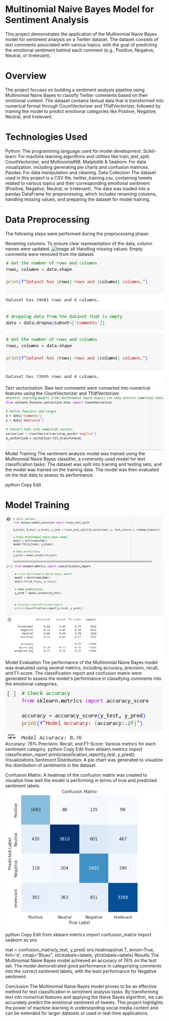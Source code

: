 # Multinomial Naive Bayes Model for Sentiment Analysis
This project demonstrates the application of the Multinomial Naive Bayes model for sentiment analysis on a Twitter dataset. The dataset consists of text comments associated with various topics, with the goal of predicting the emotional sentiment behind each comment (e.g., Positive, Negative, Neutral, or Irrelevant).

 # Overview
The project focuses on building a sentiment analysis pipeline using Multinomial Naive Bayes to classify Twitter comments based on their emotional content. The dataset contains textual data that is transformed into numerical format through CountVectorizer and TfidfVectorizer, followed by training the model to predict emotional categories like Positive, Negative, Neutral, and Irrelevant.

 # Technologies Used
Python: The programming language used for model development.
Scikit-learn: For machine learning algorithms and utilities like train_test_split, CountVectorizer, and MultinomialNB.
Matplotlib & Seaborn: For data visualization, including generating pie charts and confusion matrices.
Pandas: For data manipulation and cleaning.
Data Collection
The dataset used in this project is a CSV file, twitter_training.csv, containing tweets related to various topics and their corresponding emotional sentiment (Positive, Negative, Neutral, or Irrelevant). The data was loaded into a pandas DataFrame for preprocessing, which includes renaming columns, handling missing values, and preparing the dataset for model training.

 # Data Preprocessing
The following steps were performed during the preprocessing phase:

Renaming columns: To ensure clear representation of the data, column names were updated.
![image alt](!https://github.com/Omorusi/Multinomial_Naive_Bayes./blob/main/Screenshot%202025-03-03%20124153.png?raw=true
)
Handling missing values: Empty comments were removed from the dataset.
![image alt](https://github.com/Omorusi/Multinomial_Naive_Bayes./blob/main/Screenshot%202025-03-03%20124326.png?raw=true)
Text vectorization: Raw text comments were converted into numerical features using the CountVectorizer and TfidfVectorizer.
![image alt](https://github.com/Omorusi/Multinomial_Naive_Bayes./blob/main/Screenshot%202025-03-03%20124408.png?raw=true)
Model Training
The sentiment analysis model was trained using the Multinomial Naive Bayes classifier, a commonly used model for text classification tasks. The dataset was split into training and testing sets, and the model was trained on the training data. The model was then evaluated on the test data to assess its performance.

python
Copy
Edit
# Model Training
![image alt](https://github.com/Omorusi/Multinomial_Naive_Bayes./blob/main/Screenshot%202025-03-03%20130229.png?raw=true)
![image alt](https://github.com/Omorusi/Multinomial_Naive_Bayes./blob/main/Screenshot%202025-03-03%20130249.png?raw=true)
Model Evaluation
The performance of the Multinomial Naive Bayes model was evaluated using several metrics, including accuracy, precision, recall, and F1-score. The classification report and confusion matrix were generated to assess the model's performance in classifying comments into the emotional categories.
![image alt](https://github.com/Omorusi/Multinomial_Naive_Bayes./blob/main/Screenshot%202025-03-03%20124509.png?raw=true)
Accuracy: 76%
Precision, Recall, and F1-Score: Various metrics for each sentiment category.
python
Copy
Edit
from sklearn.metrics import classification_report
print(classification_report(y_test, y_pred))
Visualizations
Sentiment Distribution: A pie chart was generated to visualize the distribution of sentiments in the dataset.

Confusion Matrix: A heatmap of the confusion matrix was created to visualize how well the model is performing in terms of true and predicted sentiment labels.
![image alt](https://github.com/Omorusi/Multinomial_Naive_Bayes./blob/main/Screenshot%202025-03-03%20124452.png?raw=true)
python
Copy
Edit
from sklearn.metrics import confusion_matrix
import seaborn as sns

mat = confusion_matrix(y_test, y_pred)
sns.heatmap(mat.T, annot=True, fmt='d', cmap="Blues", xticklabels=labels, yticklabels=labels)
Results
The Multinomial Naive Bayes model achieved an accuracy of 76% on the test set. The model demonstrated good performance in categorizing comments into the correct sentiment labels, with the best performance for Negative sentiment.

Conclusion
The Multinomial Naive Bayes model proves to be an effective method for text classification in sentiment analysis tasks. By transforming text into numerical features and applying the Naive Bayes algorithm, we can accurately predict the emotional sentiment of tweets. This project highlights the power of machine learning in understanding social media content and can be extended for larger datasets or used in real-time applications.

